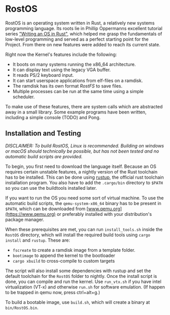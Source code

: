 # RostOS
RostOS is an operating system written in Rust, a relatively new systems programming language. Its roots lie in Phillip Oppermanns excellent tutorial series ["Writing an OS in Rust"](https://os.phil-opp.com/), which helped me grasp the fundamentals of low-level programming and served as a perfect starting point for the Project. From there on new features were added to reach its current state.

Right now the Kernel's features include the following:
* It boots on many systems running the x86_64 architecture.
* It can display text using the legacy VGA buffer.
* It reads PS/2 keyboard input.
* It can start userspace applications from elf-files on a ramdisk.
* The ramdisk has its own format *RostFS* to save files.
* Multiple processes can be run at the same time using a simple scheduler.

To make use of these features, there are system calls which are abstracted away in a small library. Some example programs have been written, including a simple console (TODO) and Pong.

## Installation and Testing

*DISCLAIMER: To build RostOS, Linux is recommended. Building on windows or macOS should technically be possible, but has not been tested and no automatic build scripts are provided.* 

To begin, you first need to download the language itself. Because an OS requires certain unstable features, a nightly version of the Rust toolchain has to be installed. This can be done using [rustup](https://rustup.rs/), the official rust toolchain installation program. You also have to add the `.cargo/bin` directory to `$PATH` so you can use the buildtools installed later.

If you want to run the OS you need some sort of virtual machine. To use the automatic build scripts, the `qemu-system-x86_64` binary has to be present in `$PATH`, which can be downloaded from [www.qemu.org](https://www.qemu.org) or preferably installed with your distribution's package manager.

When these prerequisites are met, you can run `install_tools.sh` inside the `RostOS` directory, which will install the required build tools using `cargo install` and `rustup`. These are:

* `fscreate` to create a ramdisk image from a template folder.
* `bootimage` to append the kernel to the bootloader
* `cargo xbuild` to cross-compile to custom targets

The script will also install some dependencies with rustup and set the default toolchain for the `RostOS` folder to nightly. 
Once the install script is done, you can compile and run the kernel. Use `run_vtx.sh` if you have intel virtualization (VT-x) and otherwise `run.sh` for software emulation. (If happen to be trapped in qemu now, press ctrl+alt+g.)

To build a bootable image, use `build.sh`, which will create a binary at `bin/RostOS.bin`. 

## 






